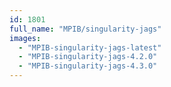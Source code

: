 ```yaml
---
id: 1801
full_name: "MPIB/singularity-jags"
images: 
  - "MPIB-singularity-jags-latest"
  - "MPIB-singularity-jags-4.2.0"
  - "MPIB-singularity-jags-4.3.0"
---
```

